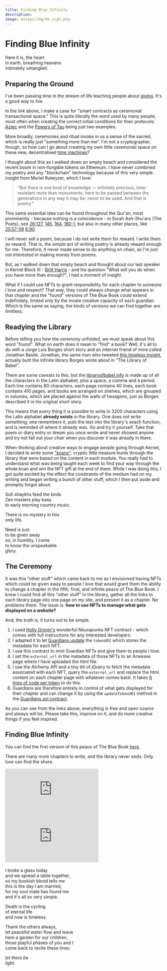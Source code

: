 ```yaml
---
title: Finding Blue Infinity
description:
image: essays/img/de_sign.png
---
```


# Finding Blue Infinity

Here it is, the heart  
in earth, breathing heavens  
intimately untangled.  

## Preparing the Ground

I've been passing time in the stream of life teaching people about [giving](https://kernel.community/en/learn/module-7/giving/#sacrifice-scarcity). It's a good way to live.

In the link above, I make a case for "smart contracts as ceremonial transactional space." This is quite literally the word used by many people, most often when creating the correct initial conditions for their protocols: [Aztec](https://medium.com/aztec-protocol/aztec-how-the-ceremony-works-5c23a54e2dd9) and the [Powers of Tau](https://www.zfnd.org/blog/conclusion-of-powers-of-tau/) being just two examples.

More broadly, ceremonies and ritual invoke in us a sense of the sacred, which is really just "something more than me". I'm not a cryptographer, though, so how can I go about creating my own little ceremonial space on these new, decentralised [time machines](https://kernel.community/en/learn/module-3/time/#media-environments)? 

I thought about this as I walked down an empty beach and considered the recent boom in non-fungible tokens on Ethereum. I have never combined my poetry and any "blockchain" technology because of this very simple insight from Muriel Rukeyser, which I love:

> “But there is one kind of knowledge — infinitely precious, time-resistant more than monuments, here to be passed between the generations in any way it may be: never to be used. And that is poetry.”

This same essential idea can be found throughout the Qur'an, most prominently - because nothing is a coincidence - in Surah Ash-Shu'ara (The Poets), see [26:127](https://quran.com/26/127), [145](https://quran.com/26/145), [164](https://quran.com/26/164), [180-1](https://quran.com/26/180-181), but also in many other places, like [25:57-59](https://quran.com/25/57-59) [6:90](https://quran.com/6/90).

I will never sell a poem, because I do not write them for reward. I write them _as_ reward. That is, the simple act of writing poetry is already reward enough for me. Therefore, it never made sense to do anything on chain, as I'm just not interested in making money from poems.

But, as I walked down that empty beach and thought about our last speaker in Kernel Block III - [Britt Harris](https://en.wikipedia.org/wiki/Thomas_Britton_Harris_IV) - and his question "What will you do when you have more than enough?", I had a moment of insight.

What if I could use NFTs to grant responsibility for each chapter to someone I love and respect? That way, they could always change what appears in that chapter and the "found" versions of The Blue Book could extend indefinitely, limited only by the innate creative capacity of each guardian. Which is the same as saying, the kinds of versions we can find together are limitless.

## Readying the Library

Before telling you how the ceremony unfolded, we must speak about this word "found". What on earth does it mean to "find" a book? Well, it's all to do with a Jorge Luis Borges short story and an internet friend of mine called Jonathan Basile. Jonathan, the same man who tweeted [this timeless insight](https://twitter.com/jonothingEB/status/1358481358042103810), actually built the infinite library Borges wrote about in “The Library of Babel”.

There are some caveats to this, but the [libraryofbabel.info](https://libraryofbabel.info) is made up of all the characters in the Latin alphabet, plus a space, a comma and a period. Each line contains 80 characters, each page contains 40 lines, each book contains 410 pages, and books are arranged on shelves, which are grouped in volumes, which are placed against the walls of hexagons, just as Borges described it in his original short story.

This means that every thing it is possible to write in 3200 characters using the Latin alphabet **already exists** in the library. One does not write something; one remembers it, puts the text into the library's seach function, and is reminded of where it already was. Go and try it yourself. Take that poem or diary entry or dream you once wrote and never showed anyone and try not fall out your chair when you discover it was already in there.

When thinking about creative ways to engage people going through Kernel, I decided to write some ["koans"](https://kernel.community/en/koans/): cryptic little treasure hunts through the library that were based on the content in each module. You really had to understand what was being taught each week to find your way through the whole koan and win the NFT gift at the end of them. While I was doing this, I got quite excited by the effect the constraints of the medium had on my writing and began writing a bunch of other stuff, which I then put aside and promptly forgot about.

Sufi shaykhs feed the birds  
Zen masters play bass  
to early morning country music.  
  
There is no mystery in this  
only life.   
  
Need is just  
to be given away  
so, in humility, I come  
to know the unspeakable  
glory.  

## The Ceremony

It was this "other stuff" which came back to me as I envisioned having NFTs which could be given away to people I love that would grant them the ability to change a chapter in the fifth, final, and infinite peace of The Blue Book. I knew I could find all this "other stuff" in the library, gather all the links to each library page into one page on my site, and present it as a chapter. No problems there. The issue is: **how to use NFTs to manage what gets displayed on a website?**

And, the truth is, it turns out to be simple.

1. I used [Holly Grimm's](https://github.com/Dynamiculture/neurapunks-contract) wonderful Neurapunks NFT contract - which comes with full instructions for any interested developers.
2. I adapted it to let [Guardians update](https://github.com/andytudhope/finding-the-blue-book/blob/main/contracts/ERC721Tradable.sol#L68) the `tokenURI` which stores the metadata for each NFT.
3. I use this contract to mint Guardian NFTs and give them to people I love.
4. I set the `external_url` in the metadata of those NFTs to an Arweave page where I have uploaded the html file.
5. I use the Alchemy API and a tiny bit of jQuery to fetch the metadata associated with each NFT, query the `external_url` and replace the html content on each chapter page with whatever comes back. It takes [6 lines of code per token](https://github.com/andytudhope/finding-the-blue-book/blob/gh-pages/assets/js/main.js) to do this.
6. Guardians are therefore entirely in control of what gets displayed for their chapter and can change it by using the `updateTokenURI` method in the [Guardians.sol contract](https://etherscan.io/address/0xeB3fC95B74C79C2c3469188A72df2c2399D752AB#writeContract).

As you can see from the links above, everything is free and open source and always will be. Please take this, improve on it, and do more creative things if you feel inspired.

## Finding Blue Infinity

You can find the first version of this peace of The Blue Book [here](http://finding.thebluebook.co.za).

There are many more chapters to write, and the library never ends. Only love can find the shore.

<iframe class="video-frame-half" src="https://www.youtube-nocookie.com/embed/m1y2aPx8CrI" frameborder="0" allow="accelerometer; autoplay; encrypted-media; gyroscope; picture-in-picture" allowfullscreen></iframe>


<iframe class="video-frame-half" src="https://www.youtube-nocookie.com/embed/_zUjMrvrraw" frameborder="0" allow="accelerometer; autoplay; encrypted-media; gyroscope; picture-in-picture" allowfullscreen></iframe>
  &nbsp;&nbsp;
  
I broke a glass today  
and we spread a table together,   
so my bookish blood tells me  
this is the day I am married,  
for my soul mate has found me  
and it's all so very simple.  
  
Death is the cycling  
of eternal life  
and now is timeless.  
  
Thank the others always,  
let peaceful water flow and leave  
here a garden for our children,  
those playful phases of you and I   
come back to recite these lines:  
  
_let there be_  
_light._ 